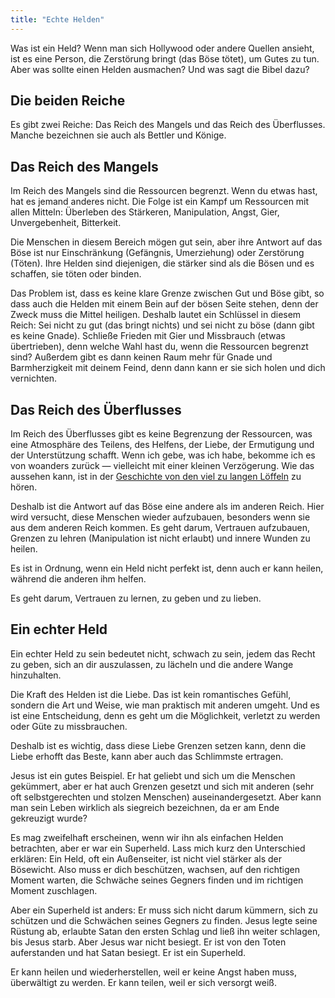 ```yaml
---
title: "Echte Helden"
---
```


Was ist ein Held? Wenn man sich Hollywood oder andere Quellen ansieht, ist es eine Person, die Zerstörung bringt (das Böse tötet), um Gutes zu tun. Aber was sollte einen Helden ausmachen? Und was sagt die Bibel dazu?

## Die beiden Reiche

<a name="3493"></a>
Es gibt zwei Reiche: Das Reich des Mangels und das Reich des Überflusses. Manche bezeichnen sie auch als Bettler und Könige.

## Das Reich des Mangels

<a name="c06b"></a>
Im Reich des Mangels sind die Ressourcen begrenzt. Wenn du etwas hast, hat es jemand anderes nicht. Die Folge ist ein Kampf um Ressourcen mit allen Mitteln: Überleben des Stärkeren, Manipulation, Angst, Gier, Unvergebenheit, Bitterkeit.

Die Menschen in diesem Bereich mögen gut sein, aber ihre Antwort auf das Böse ist nur Einschränkung (Gefängnis, Umerziehung) oder Zerstörung (Töten). Ihre Helden sind diejenigen, die stärker sind als die Bösen und es schaffen, sie töten oder binden.

Das Problem ist, dass es keine klare Grenze zwischen Gut und Böse gibt, so dass auch die Helden mit einem Bein auf der bösen Seite stehen, denn der Zweck muss die Mittel heiligen. Deshalb lautet ein Schlüssel in diesem Reich: Sei nicht zu gut (das bringt nichts) und sei nicht zu böse (dann gibt es keine Gnade). Schließe Frieden mit Gier und Missbrauch (etwas übertrieben), denn welche Wahl hast du, wenn die Ressourcen begrenzt sind? Außerdem gibt es dann keinen Raum mehr für Gnade und Barmherzigkeit mit deinem Feind, denn dann kann er sie sich holen und dich vernichten.

## Das Reich des Überflusses

<a name="63b7"></a>
Im Reich des Überflusses gibt es keine Begrenzung der Ressourcen, was eine Atmosphäre des Teilens, des Helfens, der Liebe, der Ermutigung und der Unterstützung schafft. Wenn ich gebe, was ich habe, bekomme ich es von woanders zurück — vielleicht mit einer kleinen Verzögerung. Wie das aussehen kann, ist in der [Geschichte von den viel zu langen Löffeln](https://youtu.be/vEa3Bjgm6SA?si=PunYyzAGdMP1N26D) zu hören.

Deshalb ist die Antwort auf das Böse eine andere als im anderen Reich. Hier wird versucht, diese Menschen wieder aufzubauen, besonders wenn sie aus dem anderen Reich kommen. Es geht darum, Vertrauen aufzubauen, Grenzen zu lehren (Manipulation ist nicht erlaubt) und innere Wunden zu heilen.

Es ist in Ordnung, wenn ein Held nicht perfekt ist, denn auch er kann heilen, während die anderen ihm helfen.

Es geht darum, Vertrauen zu lernen, zu geben und zu lieben.

## Ein echter Held

<a name="c934"></a>
Ein echter Held zu sein bedeutet nicht, schwach zu sein, jedem das Recht zu geben, sich an dir auszulassen, zu lächeln und die andere Wange hinzuhalten.

Die Kraft des Helden ist die Liebe. Das ist kein romantisches Gefühl, sondern die Art und Weise, wie man praktisch mit anderen umgeht. Und es ist eine Entscheidung, denn es geht um die Möglichkeit, verletzt zu werden oder Güte zu missbrauchen.

Deshalb ist es wichtig, dass diese Liebe Grenzen setzen kann, denn die Liebe erhofft das Beste, kann aber auch das Schlimmste ertragen.

Jesus ist ein gutes Beispiel. Er hat geliebt und sich um die Menschen gekümmert, aber er hat auch Grenzen gesetzt und sich mit anderen (sehr oft selbstgerechten und stolzen Menschen) auseinandergesetzt. Aber kann man sein Leben wirklich als siegreich bezeichnen, da er am Ende gekreuzigt wurde?

Es mag zweifelhaft erscheinen, wenn wir ihn als einfachen Helden betrachten, aber er war ein Superheld. Lass mich kurz den Unterschied erklären: Ein Held, oft ein Außenseiter, ist nicht viel stärker als der Bösewicht. Also muss er dich beschützen, wachsen, auf den richtigen Moment warten, die Schwäche seines Gegners finden und im richtigen Moment zuschlagen.

Aber ein Superheld ist anders: Er muss sich nicht darum kümmern, sich zu schützen und die Schwächen seines Gegners zu finden. Jesus legte seine Rüstung ab, erlaubte Satan den ersten Schlag und ließ ihn weiter schlagen, bis Jesus starb. Aber Jesus war nicht besiegt. Er ist von den Toten auferstanden und hat Satan besiegt. Er ist ein Superheld.

Er kann heilen und wiederherstellen, weil er keine Angst haben muss, überwältigt zu werden. Er kann teilen, weil er sich versorgt weiß.

